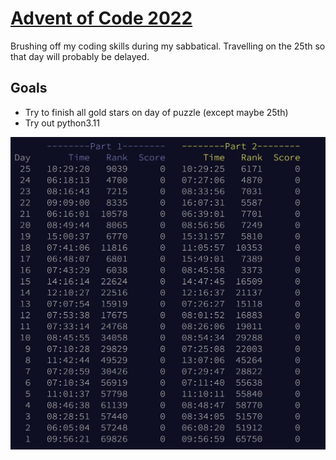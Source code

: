 # [Advent of Code 2022](https://adventofcode.com/2022)

Brushing off my coding skills during my sabbatical. Travelling on the 25th so that day will probably be delayed.

Goals
------
* Try to finish all gold stars on day of puzzle (except maybe 25th)
* Try out python3.11

![2022 stats](./2022.jpg)